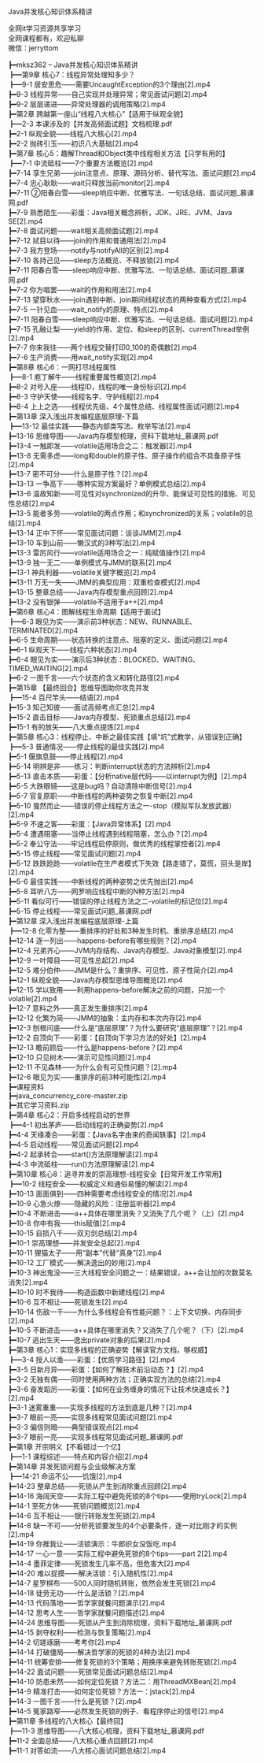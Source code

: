 Java并发核心知识体系精讲

全网it学习资源共享学习<br>全网课程都有，欢迎私聊<br>微信：jerryttom<br>

┣━mksz362 – Java并发核心知识体系精讲<br> ┣━第9章 核心7：线程异常处理知多少？<br> ┣━9-1 居安思危——需要UncaughtException的3个理由[2].mp4<br> ┣━9-3 线程异常——自己实现并处理异常；常见面试问题[2].mp4<br> ┣━9-2 层层递进——异常处理器的调用策略[2].mp4<br> ┣━第2章 跨越第一座山“线程八大核心”【适用于纵观全貌】<br> ┣━2-3 本课涉及的【并发高频面试题】文档梳理.pdf<br> ┣━2-1 纵观全貌——线程八大核心[2].mp4<br> ┣━2-2 抛砖引玉——初识八大基础[2].mp4<br> ┣━第7章 核心5：趣解Thread和Object类中线程相关方法【只学有用的】<br> ┣━7-1 中流砥柱——7个重要方法概览[2].mp4<br> ┣━7-14 孪生兄弟——join注意点、原理、源码分析、替代写法、面试问题[2].mp4<br> ┣━7-4 忠心耿耿——wait只释放当前monitor[2].mp4<br> ┣━7-11 ②阳春白雪——sleep响应中断、优雅写法、一句话总结、面试问题_慕课网.pdf<br> ┣━7-9 熟悉陌生——彩蛋：Java相关概念辨析，JDK、JRE、JVM、Java SE[2].mp4<br> ┣━7-8 面试问题——wait相关高频面试题[2].mp4<br> ┣━7-12 拭目以待——join的作用和普通用法[2].mp4<br> ┣━7-3 我方登场——notify与notifyAll的区别[2].mp4<br> ┣━7-10 各持己见——sleep方法概览、不释放锁[2].mp4<br> ┣━7-11 阳春白雪——sleep响应中断、优雅写法、一句话总结、面试问题_慕课网.pdf<br> ┣━7-2 你方唱罢——wait的作用和用法[2].mp4<br> ┣━7-13 望穿秋水——join遇到中断、join期间线程状态的两种查看方式[2].mp4<br> ┣━7-5 一针见血——wait_notify的原理、特点[2].mp4<br> ┣━7-11 阳春白雪——sleep响应中断、优雅写法、一句话总结、面试问题[2].mp4<br> ┣━7-15 孔融让梨——yield的作用、定位、和sleep的区别、currentThread举例[2].mp4<br> ┣━7-7 你来我往——两个线程交替打印0_100的奇偶数[2].mp4<br> ┣━7-6 生产消费——用wait_notify实现[2].mp4<br> ┣━第8章 核心6：一网打尽线程属性<br> ┣━8-1 庖丁解牛——线程重要属性概览[2].mp4<br> ┣━8-2 对号入座——线程ID，线程的唯一身份标识[2].mp4<br> ┣━8-3 守护天使——线程名字、守护线程[2].mp4<br> ┣━8-4 上上之选——线程优先级、4个属性总结、线程属性面试问题[2].mp4<br> ┣━第13章 深入浅出并发编程底层原理-下篇<br> ┣━13-12 最佳实践——静态内部类写法、枚举写法[2].mp4<br> ┣━13-16 思维导图——Java内存模型梳理，资料下载地址_慕课网.pdf<br> ┣━13-4 一触即发——volatile适用场合之二：触发器[2].mp4<br> ┣━13-8 无需多虑——long和double的原子性、原子操作的组合不具备原子性[2].mp4<br> ┣━13-7 密不可分——什么是原子性？[2].mp4<br> ┣━13-13 一争高下——哪种实现方案最好？单例模式总结[2].mp4<br> ┣━13-6 温故知新——可见性对synchronized的升华、能保证可见性的措施、可见性总结[2].mp4<br> ┣━13-5 能者多劳——volatile的两点作用；和synchronized的关系；volatile的总结[2].mp4<br> ┣━13-14 正中下怀——常见面试问题：谈谈JMM[2].mp4<br> ┣━13-10 车到山前——懒汉式的3种写法[2].mp4<br> ┣━13-3 雷厉风行——volatile适用场合之一：纯赋值操作[2].mp4<br> ┣━13-9 独一无二——单例模式与JMM的联系[2].mp4<br> ┣━13-1 神兵利器——volatile关键字概览[2].mp4<br> ┣━13-11 万无一失——JMM的典型应用：双重检查模式[2].mp4<br> ┣━13-15 整章总结——Java内存模型重点回顾[2].mp4<br> ┣━13-2 没有银弹——volatile不适用于a++[2].mp4<br> ┣━第6章 核心4：图解线程生命周期【适用于面试】<br> ┣━6-3 眼见为实——演示前3种状态：NEW、RUNNABLE、TERMINATED[2].mp4<br> ┣━6-5 生命周期——状态转换的注意点、阻塞的定义、面试问题[2].mp4<br> ┣━6-1 纵观天下——线程六种状态[2].mp4<br> ┣━6-4 眼见为实——演示后3种状态：BLOCKED、WAITING、TIMED_WAITING[2].mp4<br> ┣━6-2 一图千言——六个状态的含义和转化路径[2].mp4<br> ┣━第15章 【最终回合】思维导图助你攻克并发<br> ┣━15-4 百尺竿头——结语[2].mp4<br> ┣━15-3 知己知彼——面试高频考点汇总[2].mp4<br> ┣━15-2 直击目标——Java内存模型、死锁重点总结[2].mp4<br> ┣━15-1 有的放矢——八大重点提炼[2].mp4<br> ┣━第5章 核心3：线程停止、中断之最佳实践【填“坑”式教学，从错误到正确】<br> ┣━5-3 普通情况——停止线程的最佳实践[2].mp4<br> ┣━5-1 偃旗息鼓——停止线程[2].mp4<br> ┣━5-14 明辨是非——练习：判断interrupt状态的方法辨析[2].mp4<br> ┣━5-13 直击本质——彩蛋：【分析native层代码——以interrupt为例】[2].mp4<br> ┣━5-5 大跌眼镜——这是bug吗？自动清除中断信号[2].mp4<br> ┣━5-7 官复原职——中断线程的两种姿势之恢复中断[2].mp4<br> ┣━5-10 戛然而止——错误的停止线程方法之一-stop（模拟军队发放武器）[2].mp4<br> ┣━5-9 不速之客——彩蛋：【Java异常体系】[2].mp4<br> ┣━5-4 遭遇阻塞——当停止线程遇到线程阻塞，怎么办？[2].mp4<br> ┣━5-2 奉公守法——牢记线程启停原则，做优秀的线程掌控者[2].mp4<br> ┣━5-15 停止线程——常见面试问题[2].mp4<br> ┣━5-12 跌跌跄跄——volatile在生产者模式下失效【路走错了，莫慌，回头是岸】[2].mp4<br> ┣━5-6 最佳实践——中断线程的两种姿势之优先抛出[2].mp4<br> ┣━5-8 耳听八方——网罗响应线程中断的N种方法[2].mp4<br> ┣━5-11 看似可行——错误的停止线程方法之二-volatile的标记位[2].mp4<br> ┣━5-15 停止线程——常见面试问题_慕课网.pdf<br> ┣━第12章 深入浅出并发编程底层原理-上篇<br> ┣━12-8 化零为整——重排序的好处和3种发生时机、重排序总结[2].mp4<br> ┣━12-14 逐一列出——happens-before有哪些规则？[2].mp4<br> ┣━12-4 兄弟齐心——JVM内存结构、Java内存模型、Java对象模型[2].mp4<br> ┣━12-9 一叶障目——可见性总起[2].mp4<br> ┣━12-5 难分伯仲——JMM是什么？重排序、可见性、原子性简介[2].mp4<br> ┣━12-1 纵观全貌——Java内存模型思维导图概览[2].mp4<br> ┣━12-15 学以致用——利用happens-before解决之前的问题，只加一个volatile[2].mp4<br> ┣━12-7 意料之外——真正发生重排序[2].mp4<br> ┣━12-12 化繁为简——JMM的抽象：主内存和本次内存[2].mp4<br> ┣━12-3 刨根问底——什么是“底层原理”？为什么要研究“底层原理”？[2].mp4<br> ┣━12-2 自顶向下——彩蛋：【自顶向下学习方法的好处】[2].mp4<br> ┣━12-13 瞻前顾后——什么是happens-before？[2].mp4<br> ┣━12-10 只见树木——演示可见性问题[2].mp4<br> ┣━12-11 不见森林——为什么会有可见性问题？[2].mp4<br> ┣━12-6 眼见为实——重排序的前3种可能性[2].mp4<br> ┣━课程资料<br> ┣━java_concurrency_core-master.zip<br> ┣━其它学习资料.zip<br> ┣━第4章 核心2：开启多线程启动的世界<br> ┣━4-1 初出茅庐——启动线程的正确姿势[2].mp4<br> ┣━4-4 天缘凑合——彩蛋：【Java名字由来的奇闻轶事】[2].mp4<br> ┣━4-5 启动线程——常见面试问题[2].mp4<br> ┣━4-2 起承转合——start()方法原理解读[2].mp4<br> ┣━4-3 中流砥柱——run()方法原理解读[2].mp4<br> ┣━第10章 核心8：追寻并发的崇高理想-线程安全【日常开发工作常用】<br> ┣━10-2 线程安全——权威定义和通俗易懂的解读[2].mp4<br> ┣━10-13 面面俱到——四种需要考虑线程安全的情况[2].mp4<br> ┣━10-9 心急火燎——隐藏的风险：注册监听器[2].mp4<br> ┣━10-4 不断进击——a++具体在哪里消失？又消失了几个呢？（上）[2].mp4<br> ┣━10-8 你中有我——this赋值[2].mp4<br> ┣━10-15 自损八千——双刃剑总结[2].mp4<br> ┣━10-1 崇高理想——并发安全总起[2].mp4<br> ┣━10-11 狸猫太子——用“副本”代替“真身”[2].mp4<br> ┣━10-12 工厂模式——解决逸出的妙用[2].mp4<br> ┣━10-3 神出鬼没——三大线程安全问题之一：结果错误，a++会让加的次数莫名消失[2].mp4<br> ┣━10-10 时不我待——构造函数中新建线程[2].mp4<br> ┣━10-6 互不相让——死锁发生[2].mp4<br> ┣━10-14 伤敌一千——为什么多线程会有性能问题？：上下文切换、内存同步[2].mp4<br> ┣━10-5 不断进击——a++具体在哪里消失？又消失了几个呢？（下）[2].mp4<br> ┣━10-7 逃出生天——逸出private对象的后果[2].mp4<br> ┣━第3章 核心1：实现多线程的正确姿势【解读官方文档，够权威】<br> ┣━3-4 授人以渔——彩蛋：【优质学习路径】[2].mp4<br> ┣━3-5 日新月异——彩蛋：【如何了解技术前沿动态？】[2].mp4<br> ┣━3-2 无独有偶——同时使用两种方法；正确实现方法的总结[2].mp4<br> ┣━3-6 奋发蹈厉——彩蛋：【如何在业务缠身的情况下让技术快速成长？】[2].mp4<br> ┣━3-1 迷雾重重——实现多线程的方法到底是几种？[2].mp4<br> ┣━3-7 眼前一亮——实现多线程常见面试问题[2].mp4<br> ┣━3-3 偏信则暗——典型错误观点[2].mp4<br> ┣━3-7 眼前一亮——实现多线程常见面试问题_慕课网.pdf<br> ┣━第1章 开宗明义【不看错过一个亿】<br> ┣━1-1 课程综述——特点和内容介绍[2].mp4<br> ┣━第14章 并发死锁问题与企业级解决方案<br> ┣━14-21 命运不公——饥饿[2].mp4<br> ┣━14-23 整章总结——死锁从产生到消除重点回顾[2].mp4<br> ┣━14-16 海阔天空——实际工程中避免死锁的8个tips——使用tryLock[2].mp4<br> ┣━14-1 至死方休——死锁问题概览[2].mp4<br> ┣━14-6 互不相让——银行转账发生死锁[2].mp4<br> ┣━14-8 缺一不可——分析死锁要发生的4个必要条件，逐一对比刚才的实例[2].mp4<br> ┣━14-19 你推我让——活锁演示：牛郎织女没饭吃.mp4<br> ┣━14-17 一心一意——实际工程中避免死锁的8个tips——part 2[2].mp4<br> ┣━14-4 墨菲定律——死锁发生几率不高，但危害大[2].mp4<br> ┣━14-20 难以捉摸——解决活锁：引入随机性[2].mp4<br> ┣━14-7 星罗棋布——500人同时随机转账，依然会发生死锁[2].mp4<br> ┣━14-18 徒劳无功——什么是活锁？[2].mp4<br> ┣━14-13 代码落地——哲学家就餐问题演示[2].mp4<br> ┣━14-12 思考人生——哲学家就餐问题描述[2].mp4<br> ┣━14-24 思维导图——死锁从产生到消除梳理，资料下载地址_慕课网.pdf<br> ┣━14-15 剥夺权利——检测与恢复策略[2].mp4<br> ┣━14-2 切瑳琢磨——考考你[2].mp4<br> ┣━14-14 打破僵局——解决哲学家的死锁的4种办法[2].mp4<br> ┣━14-11 统筹安排——修复死锁的3个策略；用换序来避免转账死锁[2].mp4<br> ┣━14-22 面试问题——死锁常见面试问题总结[2].mp4<br> ┣━14-10 防患未然——如何定位死锁？方法二：用ThreadMXBean[2].mp4<br> ┣━14-9 精准打击——如何定位死锁？方法一：jstack[2].mp4<br> ┣━14-3 一图千言——什么是死锁？[2].mp4<br> ┣━14-5 冤家路窄——必然发生死锁的例子、看程序停止的信号[2].mp4<br> ┣━第11章 多线程的八大核心【最终回】<br> ┣━11-3 思维导图——八大核心梳理，资料下载地址_慕课网.pdf<br> ┣━11-2 全面总结——八大核心重点回顾[2].mp4<br> ┣━11-1 对答如流——八大核心面试问题总结[2].mp4